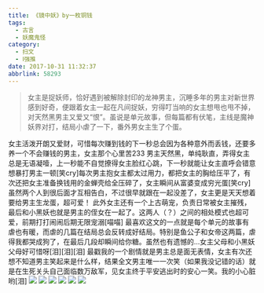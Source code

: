 ```yaml
---
title: 《镜中妖》by一枚铜钱
tags:
  - 古言
  - 妖魔鬼怪
category:
  - 扫文
  - Ⅰ强推
date: 2017-10-31 11:32:37
abbrlink: 58293
---
```

<meta name="referrer" content="no-referrer" />

> 女主是捉妖师，恰好遇到被解除封印的龙神男主，沉睡多年的男主对新世界感到好奇，便跟着女主一起在凡间捉妖，穷得叮当响的女主想甩也甩不掉，对天然黑男主又爱又“恨”。虽说是单元故事，但每篇都有伏笔，主线是魔神妖界对打，结局小虐了一下，番外男女主生了个蛋。

<!-- more -->

女主活泼开朗又爱财，可惜每次赚到钱的下一秒总会因为各种意外而丢钱，还要多养一个不会赚钱的男主，女主那个心里苦233
男主天然黑，单纯耿直，弄得女主总是无语凝噎，上一秒能不自觉撩得女主脸红心跳，下一秒就能让女主直呼会错意想暴打男主一顿[笑cry]每次男主抱女主都太过用力，都把女主的胸给压平了，有次还把女主准备换钱用的金蝉壳给全压碎了，女主瞬间从富婆变成穷光蛋[笑cry]
虽然两个人到很后面才互相告白，不过很早就跟在一起没差了，女主更是天天想着要给男主生龙蛋，超可爱！
此外女主还有一个上古萌宠，负责日常被女主摧残，最后和小黑妖也就是男主的侄女在一起了。这两人（？）之间的相处模式也超可爱，前期打打闹闹后期无限宠溺[喵喵]
最喜欢这文的一点就是每个单元的故事有虐也有暖，而虐的几篇在结局总会反转成好结局。特别是鱼公子和女帝这两篇，虐得我都哭成狗了，在最后几段却瞬间给你糖。虽然也有遗憾的…女主父母和小黑妖父母好可惜呀[泪][泪][泪]
最戳我的一个剧情就是男主总是面无表情，女主有次还想不知道男主笑起来是什么样，结果全文男主唯一一次笑（如果我没记错的话）就是在生死关头自己面临数万敌军，见女主终于平安逃出时的安心一笑。我的小心脏哟[泪]
![](https://wx3.sinaimg.cn/mw690/0069kFhhgy1fl1nvf03yxj30qo1bfdp7.jpg)
![](https://wx3.sinaimg.cn/mw690/0069kFhhgy1fl1nvg1vpxj30qo1bf7d1.jpg)
![](https://wx2.sinaimg.cn/mw690/0069kFhhgy1fl1nvgtipwj30qo1bfagf.jpg)
![](https://wx3.sinaimg.cn/mw690/0069kFhhgy1fl1nvhhay0j30qo1bfwkp.jpg)
![](https://wx4.sinaimg.cn/mw690/0069kFhhgy1fl1nvbi81vj30qo1bfjxl.jpg)
![](https://wx4.sinaimg.cn/mw690/0069kFhhgy1fl1o0vyxczj30qo1bftcq.jpg)